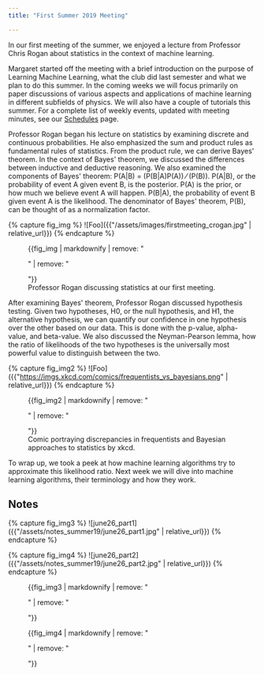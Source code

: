```yaml
---
title: "First Summer 2019 Meeting"

---
```





In our first meeting of the summer, we enjoyed a lecture from Professor Chris Rogan about statistics in the context of machine learning.

Margaret started off the meeting with a brief introduction on the purpose of Learning Machine Learning, what the club did last semester and what we plan to do this summer. In the coming weeks we will focus primarily on paper discussions of various aspects and applications of machine learning in different subfields of physics. We will also have a couple of tutorials this summer. For a complete list of weekly events, updated with meeting minutes, see our [Schedules](../../../schedules) page.

Professor Rogan began his lecture on statistics by examining discrete and continuous probabilities. He also emphasized the sum and product rules as fundamental rules of statistics. From the product rule, we can derive Bayes' theorem. In the context of Bayes' theorem, we discussed the differences between inductive and deductive reasoning. We also examined the components of Bayes' theorem: 
P(A|B) = (P(B|A)P(A)) &frasl; (P(B)). P(A|B), or the probability of event A given event B, is the posterior. P(A) is the prior, or how much we believe event A will happen. P(B|A), the probability of event B given event A is the likelihood. The denominator of Bayes' theorem, P(B), can be thought of as a normalization factor.

{% capture fig_img %}
![Foo]({{"/assets/images/firstmeeting_crogan.jpg" | relative_url}})
{% endcapture %}

<figure>
	{{fig_img | markdownify | remove: "<p>" | remove: "</p>"}}
	<figcaption>Professor Rogan discussing statistics at our first meeting.</figcaption>
</figure>

After examining Bayes' theorem, Professor Rogan discussed hypothesis testing. Given two hypotheses, H0, or the null hypothesis, and H1, the alternative hypothesis, we can quantify our confidence in  one hypothesis over the other based on our data. This is done with the p-value, alpha-value, and beta-value. We also discussed the Neyman-Pearson lemma, how the ratio of likelihoods of the two hypotheses is the universally most powerful value to distinguish between the two.


{% capture fig_img2 %}
![Foo]({{"https://imgs.xkcd.com/comics/frequentists_vs_bayesians.png" | relative_url}})
{% endcapture %}

<figure>
	{{fig_img2 | markdownify | remove: "<p>" | remove: "</p>"}}
	<figcaption>Comic portraying discrepancies in frequentists and Bayesian approaches to statistics by xkcd.</figcaption>
</figure>

To wrap up, we took a peek at how machine learning algorithms try to approximate this likelihood ratio. Next week we will dive into machine learning algorithms, their terminology and how they work.


## Notes
{% capture fig_img3 %}
![june26_part1]({{"/assets/notes_summer19/june26_part1.jpg" | relative_url}})
{% endcapture %}

{% capture fig_img4 %}
![june26_part2]({{"/assets/notes_summer19/june26_part2.jpg" | relative_url}})
{% endcapture %}

<figure>
	{{fig_img3 | markdownify | remove: "<p>" | remove: "</p>"}}
</figure>
<figure>
	{{fig_img4 | markdownify | remove: "<p>" | remove: "</p>"}}
</figure>

